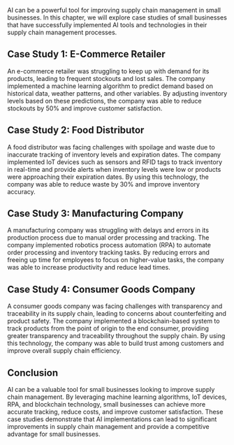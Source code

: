 

AI can be a powerful tool for improving supply chain management in small businesses. In this chapter, we will explore case studies of small businesses that have successfully implemented AI tools and technologies in their supply chain management processes.

Case Study 1: E-Commerce Retailer
---------------------------------

An e-commerce retailer was struggling to keep up with demand for its products, leading to frequent stockouts and lost sales. The company implemented a machine learning algorithm to predict demand based on historical data, weather patterns, and other variables. By adjusting inventory levels based on these predictions, the company was able to reduce stockouts by 50% and improve customer satisfaction.

Case Study 2: Food Distributor
------------------------------

A food distributor was facing challenges with spoilage and waste due to inaccurate tracking of inventory levels and expiration dates. The company implemented IoT devices such as sensors and RFID tags to track inventory in real-time and provide alerts when inventory levels were low or products were approaching their expiration dates. By using this technology, the company was able to reduce waste by 30% and improve inventory accuracy.

Case Study 3: Manufacturing Company
-----------------------------------

A manufacturing company was struggling with delays and errors in its production process due to manual order processing and tracking. The company implemented robotics process automation (RPA) to automate order processing and inventory tracking tasks. By reducing errors and freeing up time for employees to focus on higher-value tasks, the company was able to increase productivity and reduce lead times.

Case Study 4: Consumer Goods Company
------------------------------------

A consumer goods company was facing challenges with transparency and traceability in its supply chain, leading to concerns about counterfeiting and product safety. The company implemented a blockchain-based system to track products from the point of origin to the end consumer, providing greater transparency and traceability throughout the supply chain. By using this technology, the company was able to build trust among customers and improve overall supply chain efficiency.

Conclusion
----------

AI can be a valuable tool for small businesses looking to improve supply chain management. By leveraging machine learning algorithms, IoT devices, RPA, and blockchain technology, small businesses can achieve more accurate tracking, reduce costs, and improve customer satisfaction. These case studies demonstrate that AI implementations can lead to significant improvements in supply chain management and provide a competitive advantage for small businesses.

